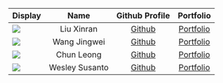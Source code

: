 
| Display                                                                                                                                     |      Name      |              Github Profile               |             Portfolio             |
|---------------------------------------------------------------------------------------------------------------------------------------------|:--------------:|:-----------------------------------------:|:---------------------------------:|
| ![](https://avatars.githubusercontent.com/u/72813713?s=400&u=b155e7fb2aeef2102f7d6d0eaa0b1123609ba7fa&v=4)                                  |   Liu Xinran   |   [Github](https://github.com/striris/)   | [Portfolio](docs/team/xinran.md)  |
| ![](https://avatars.githubusercontent.com/u/69473846?s=400&u=7956442ea7a7d181262b3d76b5db4fd5d3f7a54c&v=4)                                  |  Wang Jingwei  | [Github](https://github.com/Wang-Jingwei) | [Portfolio](docs/team/johndoe.md) |
| ![](https://www.practicalpainmanagement.com/sites/default/files/images/2015/11/19/Headache.jpg)                                             |   Chun Leong   |  [Github](https://github.com/allyfern72)  | [Portfolio](team/allyfern72.md) |
| ![](https://64.media.tumblr.com/3cad25d62606da05a6210c21878eac04/2cf00a6323054982-c1/s400x600/068fb71d52e4edbfcfc81807f5a05bbb4570c616.png) | Wesley Susanto | [Github](https://github.com/cristoforows) | [Portfolio](docs/team/johndoe.md) |

